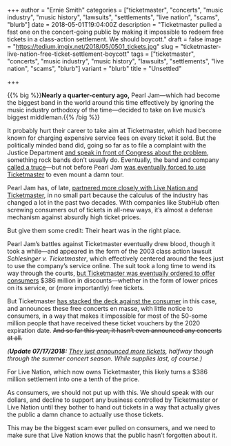 +++
author = "Ernie Smith"
categories = ["ticketmaster", "concerts", "music industry", "music history", "lawsuits", "settlements", "live nation", "scams", "blurb"]
date = 2018-05-01T19:04:00Z
description = "Ticketmaster pulled a fast one on the concert-going public by making it impossible to redeem free tickets in a class-action settlement. We should boycott."
draft = false
image = "https://tedium.imgix.net/2018/05/0501_tickets.jpg"
slug = "ticketmaster-live-nation-free-ticket-settlement-boycott"
tags = ["ticketmaster", "concerts", "music industry", "music history", "lawsuits", "settlements", "live nation", "scams", "blurb"]
variant = "blurb"
title = "Unsettled"

+++

{{% big %}}**Nearly a quarter-century ago,** Pearl Jam—which had become the biggest band in the world around this time effectively by ignoring the music industry orthodoxy of the time—decided to take on live music’s biggest middleman.{{% /big %}}

It probably hurt their career to take aim at Ticketmaster, which had become known for charging expensive service fees on every ticket it sold. But the politically minded band did, going so far as to file a complaint with the Justice Department [and speak in front of Congress about the problem](http://articles.latimes.com/1994-07-01/entertainment/ca-10895_1_band-members), something rock bands don’t usually do. Eventually, the band and company [called a truce](https://www.washingtonpost.com/archive/lifestyle/1998/09/18/pearl-jam-playing-a-different-tune/c664d6df-26f3-40cb-bb2d-5c4f18014070/?utm_term=.0bcbc8506df9)—but not before Pearl Jam [was eventually forced to use Ticketmaster](https://www.nytimes.com/1995/06/15/arts/pearl-jam-bows-to-ticketmaster.html) to even mount a damn tour.

Pearl Jam has, of late, [partnered more closely with Live Nation and Ticketmaster](https://www.billboard.com/articles/business/8096339/pearl-jam-feud-ticketmaster-over-verified-fan-platform-tour), in no small part because the calculus of the industry has changed a lot in the past two decades. With companies like StubHub often screwing consumers out of tickets in all-new ways, it’s almost a defense mechanism against absurdly high ticket prices.

But give them some credit: Their heart was in the right place.

Pearl Jam’s battles against Ticketmaster eventually drew blood, though it took a while—and appeared in the form of the 2003 class action lawsuit *Schlesinger v. Ticketmaster*, which effectively centered around the fees just to use the company’s service online. The suit took a long time to wend its way through the courts, [but Ticketmaster was eventually ordered to offer consumers](https://www.nbcnews.com/business/business-news/america-check-your-email-you-could-have-free-ticketmaster-tickets-n595601) $386 million in discounts—whether in the form of lower prices on its service, or (more importantly) free tickets.

But Ticketmaster [has stacked the deck against the consumer](https://www.nytimes.com/2016/06/22/business/media/ticketmaster-lawsuit-vouchers.html) in this case, and announces these free concerts en masse, with little notice to consumers, in a way that makes it impossible for most of the 50-some million people that have received these ticket vouchers by the 2020 expiration date. ~~And so far this year, it hasn’t even announced any concerts at all.~~

*(**Update 07/17/2018:** [They just announced more tickets](http://settlement.livenation.com/), halfway though through the summer concert season. While supplies last, of course.)*

For Live Nation, which now owns Ticketmaster, this likely turns a $386 million settlement into one a tenth of the price.

As consumers, we should not put up with this. We should speak with our dollars, and decline to support any business controlled by Ticketmaster or Live Nation until they bother to hand out tickets in a way that actually gives the public a damn chance to actually use those tickets.

This may be the biggest scam ever pulled on consumers, and we need to make sure that Live Nation knows that the public hasn’t forgotten about it.